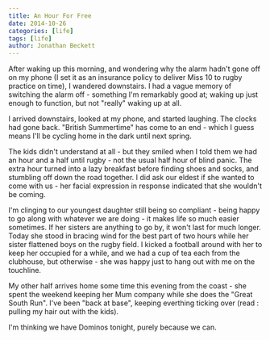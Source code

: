 ```yaml
---
title: An Hour For Free
date: 2014-10-26
categories: [life]
tags: [life]
author: Jonathan Beckett
---
```


After waking up this morning, and wondering why the alarm hadn't gone off on my phone (I set it as an insurance policy to deliver Miss 10 to rugby practice on time), I wandered downstairs. I had a vague memory of switching the alarm off - something I'm remarkably good at; waking up just enough to function, but not "really" waking up at all.

I arrived downstairs, looked at my phone, and started laughing. The clocks had gone back. "British Summertime" has come to an end - which I guess means I'll be cycling home in the dark until next spring.

The kids didn't understand at all - but they smiled when I told them we had an hour and a half until rugby - not the usual half hour of blind panic. The extra hour turned into a lazy breakfast before finding shoes and socks, and stumbling off down the road together. I did ask our eldest if she wanted to come with us - her facial expression in response indicated that she wouldn't be coming.

I'm clinging to our youngest daughter still being so compliant - being happy to go along with whatever we are doing - it makes life so much easier sometimes. If her sisters are anything to go by, it won't last for much longer. Today she stood in bracing wind for the best part of two hours while her sister flattened boys on the rugby field. I kicked a football around with her to keep her occupied for a while, and we had a cup of tea each from the clubhouse, but otherwise - she was happy just to hang out with me on the touchline.

My other half arrives home some time this evening from the coast - she spent the weekend keeping her Mum company while she does the "Great South Run". I've been "back at base", keeping everthing ticking over (read : pulling my hair out with the kids).

I'm thinking we have Dominos tonight, purely because we can.